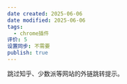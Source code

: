 ```yaml
---
date created: 2025-06-06
date modified: 2025-06-06
tags:
  - chrome插件
评价: 5
设置同步: 不需要
publish: true
---
```

跳过知乎、少数派等网站的外链跳转提示。
